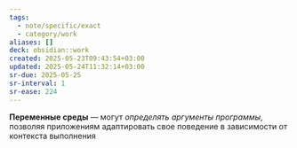```yaml
---
tags:
  - note/specific/exact
  - category/work
aliases: []
deck: obsidian::work
created: 2025-05-23T09:43:54+03:00
updated: 2025-05-24T11:32:14+03:00
sr-due: 2025-05-25
sr-interval: 1
sr-ease: 224
---
```


**Переменные среды**
—
могут *определять аргументы программы*, позволяя приложениям адаптировать свое поведение в зависимости от контекста выполнения
